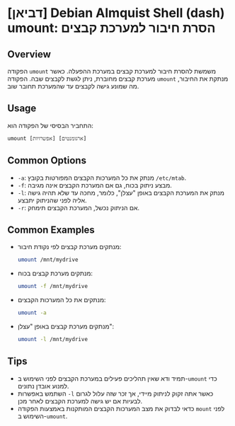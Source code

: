 # [דביאן] Debian Almquist Shell (dash) umount: הסרת חיבור למערכת קבצים

## Overview
הפקודה `umount` משמשת להסרת חיבור למערכת קבצים במערכת ההפעלה. כאשר מערכת קבצים מחוברת, ניתן לגשת לקבצים שבה. הפקודה `umount` מנתקת את החיבור, מה שמונע גישה לקבצים עד שהמערכת תחובר שוב.

## Usage
התחביר הבסיסי של הפקודה הוא:

```
umount [אפשרויות] [ארגומנטים]
```

## Common Options
- `-a`: מנתק את כל המערכות הקבצים המפורטות בקובץ `/etc/mtab`.
- `-f`: מבצע ניתוק בכוח, גם אם המערכת הקבצים אינה מגיבה.
- `-l`: מנתק את המערכת הקבצים באופן "עצלן", כלומר, מחכה עד שלא תהיה גישה אליה לפני שהניתוק יתבצע.
- `-r`: אם הניתוק נכשל, המערכת הקבצים תימחק.

## Common Examples
- מנתקים מערכת קבצים לפי נקודת חיבור:
  ```bash
  umount /mnt/mydrive
  ```

- מנתקים מערכת קבצים בכוח:
  ```bash
  umount -f /mnt/mydrive
  ```

- מנתקים את כל המערכות הקבצים:
  ```bash
  umount -a
  ```

- מנתקים מערכת קבצים באופן "עצלן":
  ```bash
  umount -l /mnt/mydrive
  ```

## Tips
- תמיד ודא שאין תהליכים פעילים במערכת הקבצים לפני השימוש ב-`umount` כדי למנוע אובדן נתונים.
- השתמש באפשרות `-l` כאשר אתה זקוק לניתוק מיידי, אך זכר שזה עלול לגרום לבעיות אם יש גישה למערכת הקבצים לאחר מכן.
- כדאי לבדוק את מצב המערכות הקבצים המותקנות באמצעות הפקודה `mount` לפני השימוש ב-`umount`.